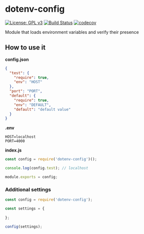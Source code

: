 # dotenv-config

[![License: GPL v3](https://img.shields.io/badge/License-GPLv3-blue.svg)](https://www.gnu.org/licenses/gpl-3.0)
[![Build Status](https://travis-ci.org/tetrash/dotenv-config.svg?branch=master)](https://travis-ci.org/tetrash/dotenv-config)
[![codecov](https://codecov.io/gh/tetrash/dotenv-config/branch/master/graph/badge.svg)](https://codecov.io/gh/tetrash/dotenv-config)

Module that loads environment variables and verify their presence

## How to use it

**config.json**
```json
{
  "test": {
    "require": true,
    "env": "HOST"
  },
  "port": "PORT",
  "default": {
    "require": true,
    "env": "DEFAULT",
    "default": "default value"
  }
}
```

**.env**
```.env
HOST=localhost
PORT=4000
```

**index.js**
```javascript
const config = require('dotenv-config')();

console.log(config.test); // localhost

module.exports = config;
```

### Additional settings

```javascript
const config = require('dotenv-config');

const settings = {
  
};

config(settings);
```
